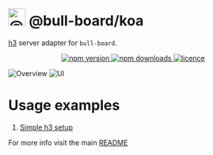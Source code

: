 # <img alt="@bull-board" src="https://raw.githubusercontent.com/felixmosh/bull-board/master/packages/ui/src/static/images/logo.svg" width="35px" /> @bull-board/koa

[h3](https://github.com/unjs/h3) server adapter for `bull-board`.

<p align="center">
  <a href="https://www.npmjs.com/package/@bull-board/h3">
    <img alt="npm version" src="https://img.shields.io/npm/v/@bull-board/h3">
  </a>
  <a href="https://www.npmjs.com/package/bull-board">
    <img alt="npm downloads" src="https://img.shields.io/npm/dw/bull-board">
  </a>
  <a href="https://github.com/vcapretz/bull-board/blob/master/LICENSE">
    <img alt="licence" src="https://img.shields.io/github/license/vcapretz/bull-board">
  </a>
<p>

![Overview](https://raw.githubusercontent.com/felixmosh/bull-board/master/screenshots/overview.png)
![UI](https://raw.githubusercontent.com/felixmosh/bull-board/master/screenshots/dashboard.png)

# Usage examples

1. [Simple h3 setup](https://github.com/felixmosh/bull-board/tree/master/examples/with-h3)

For more info visit the main [README](https://github.com/felixmosh/bull-board#readme)
